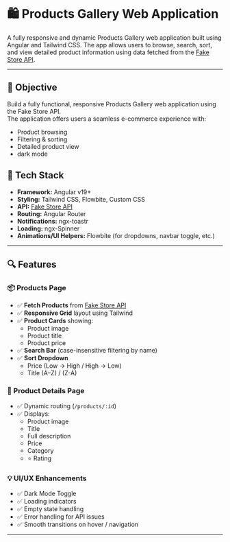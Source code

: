 # 🛍️ Products Gallery Web Application

A fully responsive and dynamic Products Gallery web application built using Angular and Tailwind CSS. The app allows users to browse, search, sort, and view detailed product information using data fetched from the [Fake Store API](https://fakestoreapi.com/products).

---

## 🎯 Objective

Build a fully functional, responsive Products Gallery web application using the Fake Store API.  
The application offers users a seamless e-commerce experience with:

- Product browsing  
- Filtering & sorting  
- Detailed product view  
- dark mode


## 🧱 Tech Stack

- **Framework:** Angular v19+
- **Styling:** Tailwind CSS, Flowbite, Custom CSS
- **API:** [Fake Store API](https://fakestoreapi.com/products)
- **Routing:** Angular Router
- **Notifications:** ngx-toastr
- **Loading:** ngx-Spinner
- **Animations/UI Helpers:** Flowbite (for dropdowns, navbar toggle, etc.)

---

## 🔍 Features

### 📦 Products Page

- ✅ **Fetch Products** from [Fake Store API](https://fakestoreapi.com/products)
- ✅ **Responsive Grid** layout using Tailwind
- ✅ **Product Cards** showing:
  - Product image
  - Product title
  - Product price
- ✅ **Search Bar** (case-insensitive filtering by name)
- ✅ **Sort Dropdown**
  - Price (Low → High / High → Low)
  - Title (A–Z) / (Z-A)

### 📄 Product Details Page

- ✅ Dynamic routing (`/products/:id`)
- ✅ Displays:
  - Product image
  - Title
  - Full description
  - Price
  - Category
  - ⭐ Rating

### 💡 UI/UX Enhancements

- ✅ Dark Mode Toggle  
- ✅ Loading indicators  
- ✅ Empty state handling  
- ✅ Error handling for API issues  
- ✅ Smooth transitions on hover / navigation

---

